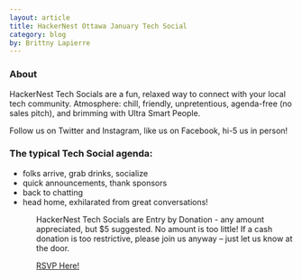 ```yaml
---
layout: article
title: HackerNest Ottawa January Tech Social
category: blog
by: Brittny Lapierre
---
```

<h3>About</h3>
<p>HackerNest Tech Socials are a fun, relaxed way to connect with your local tech community. Atmosphere: chill, friendly, unpretentious, agenda-free (no sales pitch), and brimming with Ultra Smart People.</p>

<p>Follow us on Twitter and Instagram, like us on Facebook, hi-5 us in person!</p>

<h3>The typical Tech Social agenda:</h3>
<ul>  
  <li>folks arrive, grab drinks, socialize</li>
  <li>quick announcements, thank sponsors</li> 
  <li>back to chatting</li>
  <li>head home, exhilarated from great conversations!</li>
<ul>

<p>HackerNest Tech Socials are Entry by Donation - any amount appreciated, but $5 suggested. No amount is too little! If a cash donation is too restrictive, please join us anyway – just let us know at the door.</p>

<a href="https://www.meetup.com/HackerNestOTT/events/235941237/" target="_blank">RSVP Here!</a>
